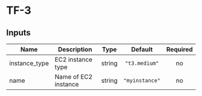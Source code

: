 # TF-3

## Inputs

| Name | Description | Type | Default | Required |
|------|-------------|:----:|:-----:|:-----:|
| instance\_type | EC2 instance type | string | `"t3.medium"` | no |
| name | Name of EC2 instance | string | `"myinstance"` | no |
